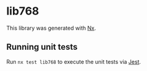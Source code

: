 # lib768

This library was generated with [Nx](https://nx.dev).

## Running unit tests

Run `nx test lib768` to execute the unit tests via [Jest](https://jestjs.io).
